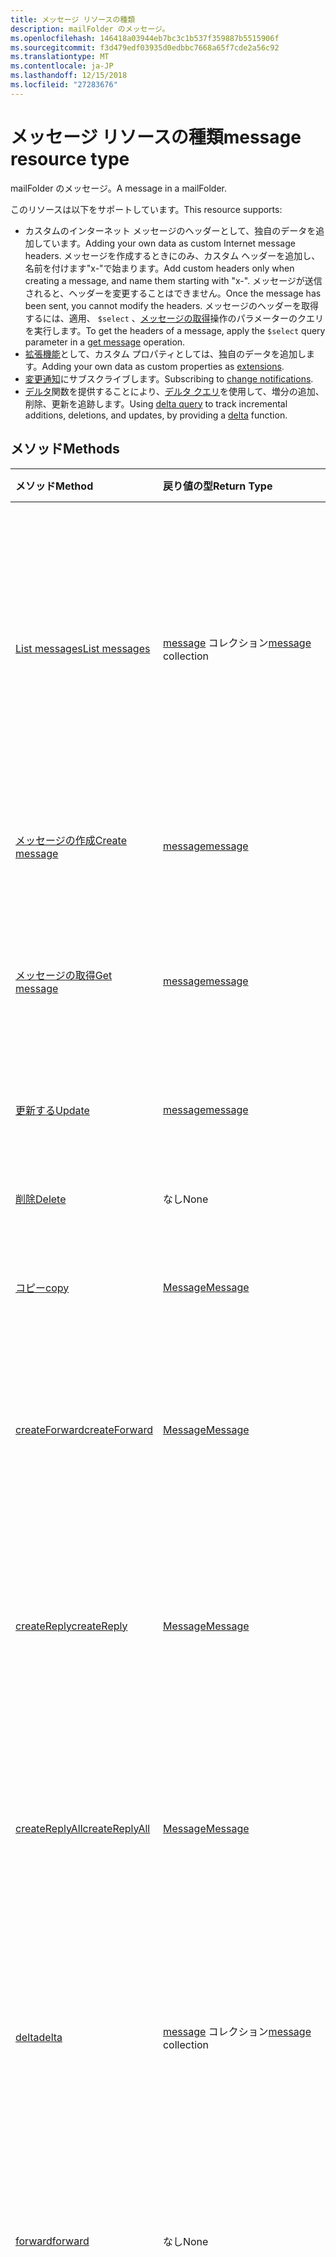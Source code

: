 ```yaml
---
title: メッセージ リソースの種類
description: mailFolder のメッセージ。
ms.openlocfilehash: 146418a03944eb7bc3c1b537f359887b5515906f
ms.sourcegitcommit: f3d479edf03935d0edbbc7668a65f7cde2a56c92
ms.translationtype: MT
ms.contentlocale: ja-JP
ms.lasthandoff: 12/15/2018
ms.locfileid: "27283676"
---
```

# <a name="message-resource-type"></a><span data-ttu-id="19592-103">メッセージ リソースの種類</span><span class="sxs-lookup"><span data-stu-id="19592-103">message resource type</span></span>

<span data-ttu-id="19592-104">mailFolder のメッセージ。</span><span class="sxs-lookup"><span data-stu-id="19592-104">A message in a mailFolder.</span></span>

<span data-ttu-id="19592-105">このリソースは以下をサポートしています。</span><span class="sxs-lookup"><span data-stu-id="19592-105">This resource supports:</span></span>

- <span data-ttu-id="19592-106">カスタムのインターネット メッセージのヘッダーとして、独自のデータを追加しています。</span><span class="sxs-lookup"><span data-stu-id="19592-106">Adding your own data as custom Internet message headers.</span></span> <span data-ttu-id="19592-107">メッセージを作成するときにのみ、カスタム ヘッダーを追加し、名前を付けます"x-"で始まります。</span><span class="sxs-lookup"><span data-stu-id="19592-107">Add custom headers only when creating a message, and name them starting with "x-".</span></span> <span data-ttu-id="19592-108">メッセージが送信されると、ヘッダーを変更することはできません。</span><span class="sxs-lookup"><span data-stu-id="19592-108">Once the message has been sent, you cannot modify the headers.</span></span> <span data-ttu-id="19592-109">メッセージのヘッダーを取得するには、適用、 `$select` 、[メッセージの取得](../api/message-get.md)操作のパラメーターのクエリを実行します。</span><span class="sxs-lookup"><span data-stu-id="19592-109">To get the headers of a message, apply the `$select` query parameter in a [get message](../api/message-get.md) operation.</span></span>
- <span data-ttu-id="19592-110">[拡張機能](/graph/extensibility-overview)として、カスタム プロパティとしては、独自のデータを追加します。</span><span class="sxs-lookup"><span data-stu-id="19592-110">Adding your own data as custom properties as [extensions](/graph/extensibility-overview).</span></span>
- <span data-ttu-id="19592-111">[変更通知](/graph/webhooks)にサブスクライブします。</span><span class="sxs-lookup"><span data-stu-id="19592-111">Subscribing to [change notifications](/graph/webhooks).</span></span>
- <span data-ttu-id="19592-112">[デルタ](../api/message-delta.md)関数を提供することにより、[デルタ クエリ](/graph/delta-query-overview)を使用して、増分の追加、削除、更新を追跡します。</span><span class="sxs-lookup"><span data-stu-id="19592-112">Using [delta query](/graph/delta-query-overview) to track incremental additions, deletions, and updates, by providing a [delta](../api/message-delta.md) function.</span></span>

## <a name="methods"></a><span data-ttu-id="19592-113">メソッド</span><span class="sxs-lookup"><span data-stu-id="19592-113">Methods</span></span>

| <span data-ttu-id="19592-114">メソッド</span><span class="sxs-lookup"><span data-stu-id="19592-114">Method</span></span>       | <span data-ttu-id="19592-115">戻り値の型</span><span class="sxs-lookup"><span data-stu-id="19592-115">Return Type</span></span>  |<span data-ttu-id="19592-116">説明</span><span class="sxs-lookup"><span data-stu-id="19592-116">Description</span></span>|
|:---------------|:--------|:----------|
|[<span data-ttu-id="19592-117">List messages</span><span class="sxs-lookup"><span data-stu-id="19592-117">List messages</span></span>](../api/user-list-messages.md) |<span data-ttu-id="19592-118">[message](message.md) コレクション</span><span class="sxs-lookup"><span data-stu-id="19592-118">[message](message.md) collection</span></span> | <span data-ttu-id="19592-119">サインイン中のユーザーのメールボックス内のすべてのメッセージを取得します (削除済みアイテムと低優先メール フォルダーを含む)。</span><span class="sxs-lookup"><span data-stu-id="19592-119">Get all the messages in the signed-in user's mailbox (including the Deleted Items and Clutter folders).</span></span> |
|[<span data-ttu-id="19592-120">メッセージの作成</span><span class="sxs-lookup"><span data-stu-id="19592-120">Create message</span></span>](../api/user-post-messages.md) | [<span data-ttu-id="19592-121">message</span><span class="sxs-lookup"><span data-stu-id="19592-121">message</span></span>](message.md) | <span data-ttu-id="19592-122">新しいメッセージの下書きを[作成](../api/user-post-messages.md#request-1)します。</span><span class="sxs-lookup"><span data-stu-id="19592-122">[Create](../api/user-post-messages.md#request-1) a draft of a new message.</span></span> |
|[<span data-ttu-id="19592-123">メッセージの取得</span><span class="sxs-lookup"><span data-stu-id="19592-123">Get message</span></span>](../api/message-get.md) | [<span data-ttu-id="19592-124">message</span><span class="sxs-lookup"><span data-stu-id="19592-124">message</span></span>](message.md) |<span data-ttu-id="19592-125">message オブジェクトのプロパティとリレーションシップを読み取ります。</span><span class="sxs-lookup"><span data-stu-id="19592-125">Read properties and relationships of message object.</span></span>|
|[<span data-ttu-id="19592-126">更新する</span><span class="sxs-lookup"><span data-stu-id="19592-126">Update</span></span>](../api/message-update.md) | [<span data-ttu-id="19592-127">message</span><span class="sxs-lookup"><span data-stu-id="19592-127">message</span></span>](message.md) |<span data-ttu-id="19592-128">メッセージ オブジェクトを更新します。</span><span class="sxs-lookup"><span data-stu-id="19592-128">Update message object.</span></span>|
|[<span data-ttu-id="19592-129">削除</span><span class="sxs-lookup"><span data-stu-id="19592-129">Delete</span></span>](../api/message-delete.md) | <span data-ttu-id="19592-130">なし</span><span class="sxs-lookup"><span data-stu-id="19592-130">None</span></span> |<span data-ttu-id="19592-131">メッセージ オブジェクトを削除します。</span><span class="sxs-lookup"><span data-stu-id="19592-131">Delete message object.</span></span> |
|[<span data-ttu-id="19592-132">コピー</span><span class="sxs-lookup"><span data-stu-id="19592-132">copy</span></span>](../api/message-copy.md)|[<span data-ttu-id="19592-133">Message</span><span class="sxs-lookup"><span data-stu-id="19592-133">Message</span></span>](message.md)|<span data-ttu-id="19592-134">メッセージをフォルダーにコピーします。</span><span class="sxs-lookup"><span data-stu-id="19592-134">Copy a message to a folder.</span></span>|
|[<span data-ttu-id="19592-135">createForward</span><span class="sxs-lookup"><span data-stu-id="19592-135">createForward</span></span>](../api/message-createforward.md)|[<span data-ttu-id="19592-136">Message</span><span class="sxs-lookup"><span data-stu-id="19592-136">Message</span></span>](message.md)|<span data-ttu-id="19592-p102">転送メッセージの下書きを作成します。その後、下書きを[更新](../api/message-update.md)または[送信](../api/message-send.md)できます。</span><span class="sxs-lookup"><span data-stu-id="19592-p102">Create a draft of the Forward message. You can then [update](../api/message-update.md) or [send](../api/message-send.md) the draft.</span></span>|
|[<span data-ttu-id="19592-139">createReply</span><span class="sxs-lookup"><span data-stu-id="19592-139">createReply</span></span>](../api/message-createreply.md)|[<span data-ttu-id="19592-140">Message</span><span class="sxs-lookup"><span data-stu-id="19592-140">Message</span></span>](message.md)|<span data-ttu-id="19592-p103">返信メッセージの下書きを作成します。その後、下書きを[更新](../api/message-update.md)または[送信](../api/message-send.md)できます。</span><span class="sxs-lookup"><span data-stu-id="19592-p103">Create a draft of the Reply message. You can then [update](../api/message-update.md) or [send](../api/message-send.md) the draft.</span></span>|
|[<span data-ttu-id="19592-143">createReplyAll</span><span class="sxs-lookup"><span data-stu-id="19592-143">createReplyAll</span></span>](../api/message-createreplyall.md)|[<span data-ttu-id="19592-144">Message</span><span class="sxs-lookup"><span data-stu-id="19592-144">Message</span></span>](message.md)|<span data-ttu-id="19592-p104">全員に返信メッセージの下書きを作成します。その後、下書きを[更新](../api/message-update.md)または[送信](../api/message-send.md)できます。</span><span class="sxs-lookup"><span data-stu-id="19592-p104">Create a draft of the Reply All message. You can then [update](../api/message-update.md) or [send](../api/message-send.md) the draft.</span></span>|
|[<span data-ttu-id="19592-147">delta</span><span class="sxs-lookup"><span data-stu-id="19592-147">delta</span></span>](../api/message-delta.md)|<span data-ttu-id="19592-148">[message](message.md) コレクション</span><span class="sxs-lookup"><span data-stu-id="19592-148">[message](message.md) collection</span></span>| <span data-ttu-id="19592-149">指定したフォルダーで追加、削除、更新されたメッセージのセットを取得します。</span><span class="sxs-lookup"><span data-stu-id="19592-149">Get a set of messages that have been added, deleted, or updated in a specified folder.</span></span>|
|[<span data-ttu-id="19592-150">forward</span><span class="sxs-lookup"><span data-stu-id="19592-150">forward</span></span>](../api/message-forward.md)|<span data-ttu-id="19592-151">なし</span><span class="sxs-lookup"><span data-stu-id="19592-151">None</span></span>|<span data-ttu-id="19592-p105">メッセージを転送します。その後、メッセージは送信済みアイテム フォルダーに保存されます。</span><span class="sxs-lookup"><span data-stu-id="19592-p105">Forward a message. The message is then saved in the Sent Items folder.</span></span>|
|[<span data-ttu-id="19592-154">移動</span><span class="sxs-lookup"><span data-stu-id="19592-154">move</span></span>](../api/message-move.md)|[<span data-ttu-id="19592-155">Message</span><span class="sxs-lookup"><span data-stu-id="19592-155">Message</span></span>](message.md)|<span data-ttu-id="19592-p106">メッセージをフォルダーに移動します。これにより、宛先フォルダーにメッセージの新しいコピーが作成されます。</span><span class="sxs-lookup"><span data-stu-id="19592-p106">Move the message to a folder. This creates a new copy of the message in the destination folder.</span></span>|
|[<span data-ttu-id="19592-158">返信</span><span class="sxs-lookup"><span data-stu-id="19592-158">reply</span></span>](../api/message-reply.md)|<span data-ttu-id="19592-159">なし</span><span class="sxs-lookup"><span data-stu-id="19592-159">None</span></span>|<span data-ttu-id="19592-p107">メッセージの送信者に返信します。その後、メッセージは送信済みアイテム フォルダーに保存されます。</span><span class="sxs-lookup"><span data-stu-id="19592-p107">Reply to the sender of a message. The message is then saved in the Sent Items folder.</span></span>|
|[<span data-ttu-id="19592-162">replyAll</span><span class="sxs-lookup"><span data-stu-id="19592-162">replyAll</span></span>](../api/message-replyall.md)|<span data-ttu-id="19592-163">なし</span><span class="sxs-lookup"><span data-stu-id="19592-163">None</span></span>|<span data-ttu-id="19592-p108">メッセージの受信者すべてに返信します。その後、メッセージは送信済みアイテム フォルダーに保存されます。</span><span class="sxs-lookup"><span data-stu-id="19592-p108">Reply to all recipients of a message. The message is then saved in the Sent Items folder.</span></span>|
|[<span data-ttu-id="19592-166">送信</span><span class="sxs-lookup"><span data-stu-id="19592-166">send</span></span>](../api/message-send.md)|<span data-ttu-id="19592-167">なし</span><span class="sxs-lookup"><span data-stu-id="19592-167">None</span></span>|<span data-ttu-id="19592-p109">以前に作成したメッセージの下書きを送信します。その後、メッセージは送信済みアイテム フォルダーに保存されます。</span><span class="sxs-lookup"><span data-stu-id="19592-p109">Sends a previously created message draft. The message is then saved in the Sent Items folder.</span></span>|
|<span data-ttu-id="19592-170">**添付ファイル**</span><span class="sxs-lookup"><span data-stu-id="19592-170">**Attachments**</span></span>| | |
|[<span data-ttu-id="19592-171">添付ファイルを一覧表示する</span><span class="sxs-lookup"><span data-stu-id="19592-171">List attachments</span></span>](../api/message-list-attachments.md) |<span data-ttu-id="19592-172">[Attachment](attachment.md) コレクション</span><span class="sxs-lookup"><span data-stu-id="19592-172">[Attachment](attachment.md) collection</span></span>| <span data-ttu-id="19592-173">メッセージのすべての添付ファイルを取得します。</span><span class="sxs-lookup"><span data-stu-id="19592-173">Gets all attachments on a message.</span></span>|
|[<span data-ttu-id="19592-174">添付ファイルを追加する</span><span class="sxs-lookup"><span data-stu-id="19592-174">Add attachment</span></span>](../api/message-post-attachments.md) |[<span data-ttu-id="19592-175">Attachment</span><span class="sxs-lookup"><span data-stu-id="19592-175">Attachment</span></span>](attachment.md)| <span data-ttu-id="19592-176">添付ファイル コレクションへの投稿により、メッセージに新しい添付ファイルを追加します。</span><span class="sxs-lookup"><span data-stu-id="19592-176">Add a new attachment to a message by posting to the attachments collection.</span></span>|
|<span data-ttu-id="19592-177">**オープン拡張機能**</span><span class="sxs-lookup"><span data-stu-id="19592-177">**Open extensions**</span></span>| | |
|[<span data-ttu-id="19592-178">オープン拡張機能を作成する</span><span class="sxs-lookup"><span data-stu-id="19592-178">Create open extension</span></span>](../api/opentypeextension-post-opentypeextension.md) |[<span data-ttu-id="19592-179">openTypeExtension</span><span class="sxs-lookup"><span data-stu-id="19592-179">openTypeExtension</span></span>](opentypeextension.md)| <span data-ttu-id="19592-180">オープン拡張機能を作成し、リソースの新規または既存のインスタンスのカスタム プロパティを追加します。</span><span class="sxs-lookup"><span data-stu-id="19592-180">Create an open extension and add custom properties in a new or existing instance of a resource.</span></span>|
|[<span data-ttu-id="19592-181">オープン拡張機能を取得する</span><span class="sxs-lookup"><span data-stu-id="19592-181">Get open extension</span></span>](../api/opentypeextension-get.md) |<span data-ttu-id="19592-182">[openTypeExtension](opentypeextension.md) コレクション</span><span class="sxs-lookup"><span data-stu-id="19592-182">[openTypeExtension](opentypeextension.md) collection</span></span>| <span data-ttu-id="19592-183">名前や完全修飾名によって識別されたオープン拡張機能オブジェクトを取得します。</span><span class="sxs-lookup"><span data-stu-id="19592-183">Get an open extension object or objects identified by name or fully qualified name.</span></span>|
|<span data-ttu-id="19592-184">**スキーマ拡張機能**</span><span class="sxs-lookup"><span data-stu-id="19592-184">**Schema extensions**</span></span>| | |
|[<span data-ttu-id="19592-185">スキーマ拡張機能の値を追加する</span><span class="sxs-lookup"><span data-stu-id="19592-185">Add schema extension values</span></span>](/graph/extensibility-schema-groups) || <span data-ttu-id="19592-186">スキーマ拡張機能の定義を作成し、それを使用してカスタマイズされた種類のデータをリソースに追加します。</span><span class="sxs-lookup"><span data-stu-id="19592-186">Create a schema extension definition and then use it to add custom typed data to a resource.</span></span>|
|<span data-ttu-id="19592-187">**拡張プロパティ**</span><span class="sxs-lookup"><span data-stu-id="19592-187">**Extended properties**</span></span>| | |
|[<span data-ttu-id="19592-188">単一値の拡張プロパティを作成する</span><span class="sxs-lookup"><span data-stu-id="19592-188">Create single-value extended property</span></span>](../api/singlevaluelegacyextendedproperty-post-singlevalueextendedproperties.md) |[<span data-ttu-id="19592-189">message</span><span class="sxs-lookup"><span data-stu-id="19592-189">message</span></span>](message.md)  |<span data-ttu-id="19592-190">新規または既存のメッセージに、1 つ以上の単一値の拡張プロパティを作成します。</span><span class="sxs-lookup"><span data-stu-id="19592-190">Create one or more single-value extended properties in a new or existing message.</span></span>   |
|[<span data-ttu-id="19592-191">単一値の拡張プロパティを持つメッセージの取得</span><span class="sxs-lookup"><span data-stu-id="19592-191">Get message with single-value extended property</span></span>](../api/singlevaluelegacyextendedproperty-get.md)  | [<span data-ttu-id="19592-192">message</span><span class="sxs-lookup"><span data-stu-id="19592-192">message</span></span>](message.md) | <span data-ttu-id="19592-193">`$expand` または `$filter` を使用して、単一値の拡張プロパティを含むメッセージを取得します。</span><span class="sxs-lookup"><span data-stu-id="19592-193">Get messages that contain a single-value extended property by using `$expand` or `$filter`.</span></span> |
|[<span data-ttu-id="19592-194">複数値の拡張プロパティを作成する</span><span class="sxs-lookup"><span data-stu-id="19592-194">Create multi-value extended property</span></span>](../api/multivaluelegacyextendedproperty-post-multivalueextendedproperties.md) | [<span data-ttu-id="19592-195">message</span><span class="sxs-lookup"><span data-stu-id="19592-195">message</span></span>](message.md) | <span data-ttu-id="19592-196">新規または既存のメッセージに、1 つ以上の複数値の拡張プロパティを作成します。</span><span class="sxs-lookup"><span data-stu-id="19592-196">Create one or more multi-value extended properties in a new or existing message.</span></span>  |
|[<span data-ttu-id="19592-197">複数値の拡張プロパティを持つメッセージの取得</span><span class="sxs-lookup"><span data-stu-id="19592-197">Get message with multi-value extended property</span></span>](../api/multivaluelegacyextendedproperty-get.md)  | [<span data-ttu-id="19592-198">message</span><span class="sxs-lookup"><span data-stu-id="19592-198">message</span></span>](message.md) | <span data-ttu-id="19592-199">`$expand` を使用して、複数値の拡張プロパティを含むメッセージを取得します。</span><span class="sxs-lookup"><span data-stu-id="19592-199">Get a message that contains a multi-value extended property by using `$expand`.</span></span> |

## <a name="properties"></a><span data-ttu-id="19592-200">プロパティ</span><span class="sxs-lookup"><span data-stu-id="19592-200">Properties</span></span>
| <span data-ttu-id="19592-201">プロパティ</span><span class="sxs-lookup"><span data-stu-id="19592-201">Property</span></span>     | <span data-ttu-id="19592-202">種類</span><span class="sxs-lookup"><span data-stu-id="19592-202">Type</span></span>   |<span data-ttu-id="19592-203">説明</span><span class="sxs-lookup"><span data-stu-id="19592-203">Description</span></span>|
|:---------------|:--------|:----------|
|<span data-ttu-id="19592-204">bccRecipients</span><span class="sxs-lookup"><span data-stu-id="19592-204">bccRecipients</span></span>|<span data-ttu-id="19592-205">[recipient](recipient.md) collection</span><span class="sxs-lookup"><span data-stu-id="19592-205">[recipient](recipient.md) collection</span></span>|<span data-ttu-id="19592-206">メッセージの BCC 受信者。</span><span class="sxs-lookup"><span data-stu-id="19592-206">The Bcc: recipients for the message.</span></span>|
|<span data-ttu-id="19592-207">body</span><span class="sxs-lookup"><span data-stu-id="19592-207">body</span></span>|[<span data-ttu-id="19592-208">itemBody</span><span class="sxs-lookup"><span data-stu-id="19592-208">itemBody</span></span>](itembody.md)|<span data-ttu-id="19592-209">メッセージの本文。</span><span class="sxs-lookup"><span data-stu-id="19592-209">The body of the message.</span></span> <span data-ttu-id="19592-210">Html 形式またはテキスト形式でことができます。</span><span class="sxs-lookup"><span data-stu-id="19592-210">It can be in HTML or text format.</span></span> <span data-ttu-id="19592-211">[メッセージの本文内の安全な HTML](/graph/outlook-create-send-messages#reading-messages-with-control-over-the-body-format-returned)をお探しです。</span><span class="sxs-lookup"><span data-stu-id="19592-211">Find out about [safe HTML in a message body](/graph/outlook-create-send-messages#reading-messages-with-control-over-the-body-format-returned).</span></span>|
|<span data-ttu-id="19592-212">bodyPreview</span><span class="sxs-lookup"><span data-stu-id="19592-212">bodyPreview</span></span>|<span data-ttu-id="19592-213">String</span><span class="sxs-lookup"><span data-stu-id="19592-213">String</span></span>|<span data-ttu-id="19592-p111">メッセージ本文の最初の 255 文字。テキスト形式です。</span><span class="sxs-lookup"><span data-stu-id="19592-p111">The first 255 characters of the message body. It is in text format.</span></span>|
|<span data-ttu-id="19592-216">categories</span><span class="sxs-lookup"><span data-stu-id="19592-216">categories</span></span>|<span data-ttu-id="19592-217">String コレクション</span><span class="sxs-lookup"><span data-stu-id="19592-217">String collection</span></span>|<span data-ttu-id="19592-218">メッセージに関連付けられたカテゴリ。</span><span class="sxs-lookup"><span data-stu-id="19592-218">The categories associated with the message.</span></span>|
|<span data-ttu-id="19592-219">ccRecipients</span><span class="sxs-lookup"><span data-stu-id="19592-219">ccRecipients</span></span>|<span data-ttu-id="19592-220">[recipient](recipient.md) collection</span><span class="sxs-lookup"><span data-stu-id="19592-220">[recipient](recipient.md) collection</span></span>|<span data-ttu-id="19592-221">メッセージの CC 受信者。</span><span class="sxs-lookup"><span data-stu-id="19592-221">The Cc: recipients for the message.</span></span>|
|<span data-ttu-id="19592-222">changeKey</span><span class="sxs-lookup"><span data-stu-id="19592-222">changeKey</span></span>|<span data-ttu-id="19592-223">String</span><span class="sxs-lookup"><span data-stu-id="19592-223">String</span></span>|<span data-ttu-id="19592-224">メッセージのバージョン。</span><span class="sxs-lookup"><span data-stu-id="19592-224">The version of the message.</span></span>|
|<span data-ttu-id="19592-225">conversationId</span><span class="sxs-lookup"><span data-stu-id="19592-225">conversationId</span></span>|<span data-ttu-id="19592-226">String</span><span class="sxs-lookup"><span data-stu-id="19592-226">String</span></span>|<span data-ttu-id="19592-227">電子メールが属している会話の ID。</span><span class="sxs-lookup"><span data-stu-id="19592-227">The ID of the conversation the email belongs to.</span></span>|
|<span data-ttu-id="19592-228">createdDateTime</span><span class="sxs-lookup"><span data-stu-id="19592-228">createdDateTime</span></span>|<span data-ttu-id="19592-229">DateTimeOffset</span><span class="sxs-lookup"><span data-stu-id="19592-229">DateTimeOffset</span></span>|<span data-ttu-id="19592-230">メッセージが作成された日時。</span><span class="sxs-lookup"><span data-stu-id="19592-230">The date and time the message was created.</span></span>|
|<span data-ttu-id="19592-231">flag</span><span class="sxs-lookup"><span data-stu-id="19592-231">flag</span></span>|[<span data-ttu-id="19592-232">followupFlag</span><span class="sxs-lookup"><span data-stu-id="19592-232">followupFlag</span></span>](followupflag.md)|<span data-ttu-id="19592-233">メッセージのステータス、開始日、期限、または完了日を示すフラグ値。</span><span class="sxs-lookup"><span data-stu-id="19592-233">The flag value that indicates the status, start date, due date, or completion date for the message.</span></span>|
|<span data-ttu-id="19592-234">from</span><span class="sxs-lookup"><span data-stu-id="19592-234">from</span></span>|[<span data-ttu-id="19592-235">recipient</span><span class="sxs-lookup"><span data-stu-id="19592-235">recipient</span></span>](recipient.md)|<span data-ttu-id="19592-236">メッセージのメールボックス所有者と送信者。</span><span class="sxs-lookup"><span data-stu-id="19592-236">The mailbox owner and sender of the message.</span></span> <span data-ttu-id="19592-237">値は、使用される実際のメールボックスに対応する必要があります。</span><span class="sxs-lookup"><span data-stu-id="19592-237">The value must correspond to the actual mailbox used.</span></span> <span data-ttu-id="19592-238">について[の設定からとセンダーのプロパティ](/graph/outlook-create-send-messages#setting-the-from-and-sender-properties)のメッセージです。</span><span class="sxs-lookup"><span data-stu-id="19592-238">Find out more about [setting the from and sender properties](/graph/outlook-create-send-messages#setting-the-from-and-sender-properties) of a message.</span></span>|
|<span data-ttu-id="19592-239">hasAttachments</span><span class="sxs-lookup"><span data-stu-id="19592-239">hasAttachments</span></span>|<span data-ttu-id="19592-240">ブール値</span><span class="sxs-lookup"><span data-stu-id="19592-240">Boolean</span></span>|<span data-ttu-id="19592-p113">メッセージに添付ファイルがあるかどうかを示します。このプロパティにはインライン添付ファイルが含まれていません。このためメッセージにインライン添付ファイルのみが含まれている場合、このプロパティは false です。インライン添付ファイルが存在するかどうかを確認するには、**body** プロパティを解析して `<IMG src="cid:image001.jpg@01D26CD8.6C05F070">` などの `src` 属性を探します。</span><span class="sxs-lookup"><span data-stu-id="19592-p113">Indicates whether the message has attachments. This property doesn't include inline attachments, so if a message contains only inline attachments, this property is false. To verify the existence of inline attachments, parse the **body** property to look for a `src` attribute, such as `<IMG src="cid:image001.jpg@01D26CD8.6C05F070">`.</span></span>|
|<span data-ttu-id="19592-244">id</span><span class="sxs-lookup"><span data-stu-id="19592-244">id</span></span>|<span data-ttu-id="19592-245">String</span><span class="sxs-lookup"><span data-stu-id="19592-245">String</span></span>|<span data-ttu-id="19592-246">メッセージの一意識別子 (メッセージが移動または変更された場合、この値は変更される可能性があることに注意)</span><span class="sxs-lookup"><span data-stu-id="19592-246">Unique identifier for the message (note that this value may change if a message is moved or altered)</span></span>|
|<span data-ttu-id="19592-247">importance</span><span class="sxs-lookup"><span data-stu-id="19592-247">importance</span></span>|<span data-ttu-id="19592-248">importance</span><span class="sxs-lookup"><span data-stu-id="19592-248">importance</span></span>| <span data-ttu-id="19592-249">メッセージの重要度: `Low`、`Normal`、`High`。</span><span class="sxs-lookup"><span data-stu-id="19592-249">The importance of the message: `Low`, `Normal`, `High`.</span></span>|
|<span data-ttu-id="19592-250">inferenceClassification</span><span class="sxs-lookup"><span data-stu-id="19592-250">inferenceClassification</span></span> | <span data-ttu-id="19592-251">inferenceClassificationType</span><span class="sxs-lookup"><span data-stu-id="19592-251">inferenceClassificationType</span></span> | <span data-ttu-id="19592-252">推論の妥当性や重要度、または明示的なオーバーライドに基づいて、ユーザーに対するメッセージの分類です。</span><span class="sxs-lookup"><span data-stu-id="19592-252">The classification of the message for the user, based on inferred relevance or importance, or on an explicit override.</span></span> <span data-ttu-id="19592-253">可能な値:`focused`または`other`。</span><span class="sxs-lookup"><span data-stu-id="19592-253">The possible values are: `focused` or `other`.</span></span> |
|<span data-ttu-id="19592-254">internetMessageHeaders</span><span class="sxs-lookup"><span data-stu-id="19592-254">internetMessageHeaders</span></span> | <span data-ttu-id="19592-255">[internetMessageHeader](internetmessageheader.md) コレクション</span><span class="sxs-lookup"><span data-stu-id="19592-255">[internetMessageHeader](internetmessageheader.md) collection</span></span> | <span data-ttu-id="19592-256">[RFC5322](https://www.ietf.org/rfc/rfc5322.txt)で定義されているメッセージ ヘッダーのコレクションです。</span><span class="sxs-lookup"><span data-stu-id="19592-256">A collection of message headers defined by [RFC5322](https://www.ietf.org/rfc/rfc5322.txt).</span></span> <span data-ttu-id="19592-257">セットには、受信者に送信者からのメッセージを取得するネットワーク パスを示すメッセージのヘッダーが含まれています。</span><span class="sxs-lookup"><span data-stu-id="19592-257">The set includes message headers indicating the network path taken by a message from the sender to the recipient.</span></span> <span data-ttu-id="19592-258">メッセージのアプリケーション データを保持するカスタム メッセージのヘッダーを含めることもできます。</span><span class="sxs-lookup"><span data-stu-id="19592-258">It can also contain custom message headers that hold app data for the message.</span></span> |
|<span data-ttu-id="19592-259">internetMessageId</span><span class="sxs-lookup"><span data-stu-id="19592-259">internetMessageId</span></span> |<span data-ttu-id="19592-260">String</span><span class="sxs-lookup"><span data-stu-id="19592-260">String</span></span> |<span data-ttu-id="19592-261">[RFC2822](https://www.ietf.org/rfc/rfc2822.txt) によって指定された形式のメッセージ ID。</span><span class="sxs-lookup"><span data-stu-id="19592-261">The message ID in the format specified by [RFC2822](https://www.ietf.org/rfc/rfc2822.txt).</span></span> |
|<span data-ttu-id="19592-262">isDeliveryReceiptRequested</span><span class="sxs-lookup"><span data-stu-id="19592-262">isDeliveryReceiptRequested</span></span>|<span data-ttu-id="19592-263">Boolean</span><span class="sxs-lookup"><span data-stu-id="19592-263">Boolean</span></span>|<span data-ttu-id="19592-264">メッセージの開封確認メッセージが要求されているかどうかを示します。</span><span class="sxs-lookup"><span data-stu-id="19592-264">Indicates whether a read receipt is requested for the message.</span></span>|
|<span data-ttu-id="19592-265">isDraft</span><span class="sxs-lookup"><span data-stu-id="19592-265">isDraft</span></span>|<span data-ttu-id="19592-266">Boolean</span><span class="sxs-lookup"><span data-stu-id="19592-266">Boolean</span></span>|<span data-ttu-id="19592-p116">メッセージが下書きかどうかを示します。メッセージがまだ送信されていなければ下書きです。</span><span class="sxs-lookup"><span data-stu-id="19592-p116">Indicates whether the message is a draft. A message is a draft if it hasn't been sent yet.</span></span>|
|<span data-ttu-id="19592-269">isRead</span><span class="sxs-lookup"><span data-stu-id="19592-269">isRead</span></span>|<span data-ttu-id="19592-270">Boolean</span><span class="sxs-lookup"><span data-stu-id="19592-270">Boolean</span></span>|<span data-ttu-id="19592-271">メッセージが開封されたかどうかを示します。</span><span class="sxs-lookup"><span data-stu-id="19592-271">Indicates whether the message has been read.</span></span>|
|<span data-ttu-id="19592-272">isReadReceiptRequested</span><span class="sxs-lookup"><span data-stu-id="19592-272">isReadReceiptRequested</span></span>|<span data-ttu-id="19592-273">Boolean</span><span class="sxs-lookup"><span data-stu-id="19592-273">Boolean</span></span>|<span data-ttu-id="19592-274">メッセージの開封確認メッセージが要求されているかどうかを示します。</span><span class="sxs-lookup"><span data-stu-id="19592-274">Indicates whether a read receipt is requested for the message.</span></span>|
|<span data-ttu-id="19592-275">lastModifiedDateTime</span><span class="sxs-lookup"><span data-stu-id="19592-275">lastModifiedDateTime</span></span>|<span data-ttu-id="19592-276">DateTimeOffset</span><span class="sxs-lookup"><span data-stu-id="19592-276">DateTimeOffset</span></span>|<span data-ttu-id="19592-277">メッセージが最後に変更された日時。</span><span class="sxs-lookup"><span data-stu-id="19592-277">The date and time the message was last changed.</span></span>|
|<span data-ttu-id="19592-278">parentFolderId</span><span class="sxs-lookup"><span data-stu-id="19592-278">parentFolderId</span></span>|<span data-ttu-id="19592-279">String</span><span class="sxs-lookup"><span data-stu-id="19592-279">String</span></span>|<span data-ttu-id="19592-280">メッセージの親 mailFolder の一意識別子。</span><span class="sxs-lookup"><span data-stu-id="19592-280">The unique identifier for the message's parent mailFolder.</span></span>|
|<span data-ttu-id="19592-281">receivedDateTime</span><span class="sxs-lookup"><span data-stu-id="19592-281">receivedDateTime</span></span>|<span data-ttu-id="19592-282">DateTimeOffset</span><span class="sxs-lookup"><span data-stu-id="19592-282">DateTimeOffset</span></span>|<span data-ttu-id="19592-283">メッセージが受信された日時です。</span><span class="sxs-lookup"><span data-stu-id="19592-283">The date and time the message was received.</span></span>|
|<span data-ttu-id="19592-284">replyTo</span><span class="sxs-lookup"><span data-stu-id="19592-284">replyTo</span></span>|<span data-ttu-id="19592-285">[recipient](recipient.md) collection</span><span class="sxs-lookup"><span data-stu-id="19592-285">[recipient](recipient.md) collection</span></span>|<span data-ttu-id="19592-286">返信時に使用される電子メール アドレス。</span><span class="sxs-lookup"><span data-stu-id="19592-286">The email addresses to use when replying.</span></span>|
|<span data-ttu-id="19592-287">sender</span><span class="sxs-lookup"><span data-stu-id="19592-287">sender</span></span>|[<span data-ttu-id="19592-288">recipient</span><span class="sxs-lookup"><span data-stu-id="19592-288">recipient</span></span>](recipient.md)|<span data-ttu-id="19592-289">メッセージを生成するために実際に使用されるアカウント。</span><span class="sxs-lookup"><span data-stu-id="19592-289">The account that is actually used to generate the message.</span></span> <span data-ttu-id="19592-290">ほとんどの場合、この値は、 **from**プロパティと同じです。</span><span class="sxs-lookup"><span data-stu-id="19592-290">In most cases, this value is the same as the **from** property.</span></span> <span data-ttu-id="19592-291">[共有されているメールボックス](https://docs.microsoft.com/en-us/exchange/collaboration/shared-mailboxes/shared-mailboxes)、または[委任](https://support.office.com/en-us/article/allow-someone-else-to-manage-your-mail-and-calendar-41c40c04-3bd1-4d22-963a-28eafec25926)としてメッセージを送信するメッセージを送信するとき、別の値にこのプロパティを設定できます。</span><span class="sxs-lookup"><span data-stu-id="19592-291">You can set this property to a different value when sending a message from a [shared mailbox](https://docs.microsoft.com/en-us/exchange/collaboration/shared-mailboxes/shared-mailboxes), or sending a message as a [delegate](https://support.office.com/en-us/article/allow-someone-else-to-manage-your-mail-and-calendar-41c40c04-3bd1-4d22-963a-28eafec25926).</span></span> <span data-ttu-id="19592-292">いずれの場合も、値は、使用される実際のメールボックスに対応する必要があります。</span><span class="sxs-lookup"><span data-stu-id="19592-292">In any case, the value must correspond to the actual mailbox used.</span></span> <span data-ttu-id="19592-293">について[の設定からとセンダーのプロパティ](/graph/outlook-create-send-messages#setting-the-from-and-sender-properties)のメッセージです。</span><span class="sxs-lookup"><span data-stu-id="19592-293">Find out more about [setting the from and sender properties](/graph/outlook-create-send-messages#setting-the-from-and-sender-properties) of a message.</span></span>|
|<span data-ttu-id="19592-294">sentDateTime</span><span class="sxs-lookup"><span data-stu-id="19592-294">sentDateTime</span></span>|<span data-ttu-id="19592-295">DateTimeOffset</span><span class="sxs-lookup"><span data-stu-id="19592-295">DateTimeOffset</span></span>|<span data-ttu-id="19592-296">メッセージが送信された日時。</span><span class="sxs-lookup"><span data-stu-id="19592-296">The date and time the message was sent.</span></span>|
|<span data-ttu-id="19592-297">subject</span><span class="sxs-lookup"><span data-stu-id="19592-297">subject</span></span>|<span data-ttu-id="19592-298">String</span><span class="sxs-lookup"><span data-stu-id="19592-298">String</span></span>|<span data-ttu-id="19592-299">メッセージの件名。</span><span class="sxs-lookup"><span data-stu-id="19592-299">The subject of the message.</span></span>|
|<span data-ttu-id="19592-300">toRecipients</span><span class="sxs-lookup"><span data-stu-id="19592-300">toRecipients</span></span>|<span data-ttu-id="19592-301">[recipient](recipient.md) collection</span><span class="sxs-lookup"><span data-stu-id="19592-301">[recipient](recipient.md) collection</span></span>|<span data-ttu-id="19592-302">メッセージの宛先。</span><span class="sxs-lookup"><span data-stu-id="19592-302">The To: recipients for the message.</span></span>|
|<span data-ttu-id="19592-303">uniqueBody</span><span class="sxs-lookup"><span data-stu-id="19592-303">uniqueBody</span></span>|[<span data-ttu-id="19592-304">itemBody</span><span class="sxs-lookup"><span data-stu-id="19592-304">itemBody</span></span>](itembody.md)|<span data-ttu-id="19592-p118">現在のメッセージに一意であるメッセージの本文の一部。**uniqueBody** は、既定で返されませんが、特定のメッセージのために `?$select=uniqueBody` クエリを使用して取得することができます。HTML 形式またはテキスト形式にできます。</span><span class="sxs-lookup"><span data-stu-id="19592-p118">The part of the body of the message that is unique to the current message. **uniqueBody** is not returned by default but can be retrieved for a given message by use of the `?$select=uniqueBody` query. It can be in HTML or text format.</span></span>|
|<span data-ttu-id="19592-308">webLink</span><span class="sxs-lookup"><span data-stu-id="19592-308">webLink</span></span>|<span data-ttu-id="19592-309">String</span><span class="sxs-lookup"><span data-stu-id="19592-309">String</span></span>|<span data-ttu-id="19592-310">Outlook Web App でメッセージを開く URL。</span><span class="sxs-lookup"><span data-stu-id="19592-310">The URL to open the message in Outlook Web App.</span></span><br><br><span data-ttu-id="19592-p119">URL の末尾に ispopout 引数を付加して、メッセージの表示方法を変更できます。ispopout が存在しない、または 1 に設定されている場合は、メッセージがポップアウト ウィンドウに表示されます。ispopout が 0 に設定されている場合、ブラウザーの Outlook Web App レビュー ウィンドウにメッセージが表示されます。</span><span class="sxs-lookup"><span data-stu-id="19592-p119">You can append an ispopout argument to the end of the URL to change how the message is displayed. If ispopout is not present or if it is set to 1, then the message is shown in a popout window. If ispopout is set to 0, then the browser will show the message in the Outlook Web App review pane.</span></span><br><br><span data-ttu-id="19592-p120">Outlook Web App のメールボックスにログインしている場合、ブラウザーでメッセージが開きます。まだブラウザーでログインしていない場合、ログインするように求められます。</span><span class="sxs-lookup"><span data-stu-id="19592-p120">The message will open in the browser if you are logged in to your mailbox via Outlook Web App. You will be prompted to login if you are not already logged in with the browser.</span></span><br><br><span data-ttu-id="19592-316">この URL には、iFrame 内からアクセスできます。</span><span class="sxs-lookup"><span data-stu-id="19592-316">This URL can be accessed from within an iFrame.</span></span>|


## <a name="relationships"></a><span data-ttu-id="19592-317">リレーションシップ</span><span class="sxs-lookup"><span data-stu-id="19592-317">Relationships</span></span>
| <span data-ttu-id="19592-318">リレーションシップ</span><span class="sxs-lookup"><span data-stu-id="19592-318">Relationship</span></span> | <span data-ttu-id="19592-319">型</span><span class="sxs-lookup"><span data-stu-id="19592-319">Type</span></span>   |<span data-ttu-id="19592-320">説明</span><span class="sxs-lookup"><span data-stu-id="19592-320">Description</span></span>|
|:---------------|:--------|:----------|
|<span data-ttu-id="19592-321">attachments</span><span class="sxs-lookup"><span data-stu-id="19592-321">attachments</span></span>|<span data-ttu-id="19592-322">[attachment](attachment.md) コレクション</span><span class="sxs-lookup"><span data-stu-id="19592-322">[attachment](attachment.md) collection</span></span>|<span data-ttu-id="19592-323">メッセージの [fileAttachment](fileattachment.md) 添付ファイルと [itemAttachment](itemattachment.md) 添付ファイル。</span><span class="sxs-lookup"><span data-stu-id="19592-323">The [fileAttachment](fileattachment.md) and [itemAttachment](itemattachment.md) attachments for the message.</span></span>|
|<span data-ttu-id="19592-324">extensions</span><span class="sxs-lookup"><span data-stu-id="19592-324">extensions</span></span>|<span data-ttu-id="19592-325">[extension](extension.md) コレクション</span><span class="sxs-lookup"><span data-stu-id="19592-325">[extension](extension.md) collection</span></span>|<span data-ttu-id="19592-p121">メッセージに対して定義されているオープン拡張機能のコレクション。読み取り専用。Null 許容型。</span><span class="sxs-lookup"><span data-stu-id="19592-p121">The collection of open extensions defined for the message. Read-only. Nullable.</span></span>|
|<span data-ttu-id="19592-329">multiValueExtendedProperties</span><span class="sxs-lookup"><span data-stu-id="19592-329">multiValueExtendedProperties</span></span>|<span data-ttu-id="19592-330">[multiValueLegacyExtendedProperty](multivaluelegacyextendedproperty.md) collection</span><span class="sxs-lookup"><span data-stu-id="19592-330">[multiValueLegacyExtendedProperty](multivaluelegacyextendedproperty.md) collection</span></span>| <span data-ttu-id="19592-p122">メッセージに対して定義された、複数値の拡張プロパティのコレクション。読み取り専用。Null 許容型。</span><span class="sxs-lookup"><span data-stu-id="19592-p122">The collection of multi-value extended properties defined for the message. Read-only. Nullable.</span></span>|
|<span data-ttu-id="19592-334">singleValueExtendedProperties</span><span class="sxs-lookup"><span data-stu-id="19592-334">singleValueExtendedProperties</span></span>|<span data-ttu-id="19592-335">[singleValueLegacyExtendedProperty](singlevaluelegacyextendedproperty.md) collection</span><span class="sxs-lookup"><span data-stu-id="19592-335">[singleValueLegacyExtendedProperty](singlevaluelegacyextendedproperty.md) collection</span></span>| <span data-ttu-id="19592-p123">メッセージに対して定義された、単一値の拡張プロパティのコレクションです。読み取り専用。Null 許容型。</span><span class="sxs-lookup"><span data-stu-id="19592-p123">The collection of single-value extended properties defined for the message. Read-only. Nullable.</span></span>|

## <a name="json-representation"></a><span data-ttu-id="19592-339">JSON 表記</span><span class="sxs-lookup"><span data-stu-id="19592-339">JSON representation</span></span>

<span data-ttu-id="19592-340">以下は、リソースの JSON 表記です</span><span class="sxs-lookup"><span data-stu-id="19592-340">Here is a JSON representation of the resource</span></span>

<!--{
  "blockType": "resource",
  "baseType": "microsoft.graph.outlookItem",
  "openType": true,
  "optionalProperties": [
    "attachments",
    "extensions",
    "singleValueExtendedProperties",
    "multiValueExtendedProperties"
  ],
  "keyProperty": "id",
  "@odata.type": "microsoft.graph.message",
  "@odata.annotations": [
    {
      "property": "attachments",
      "capabilities": {
        "changeTracking": false,
        "searchable": false
      }
    },
    {
      "property": "extensions",
      "capabilities": {
        "changeTracking": false,
        "searchable": false
      }
    }
  ]
}-->

```json
{
  "bccRecipients": [{"@odata.type": "microsoft.graph.recipient"}],
  "body": {"@odata.type": "microsoft.graph.itemBody"},
  "bodyPreview": "string",
  "categories": ["string"],
  "ccRecipients": [{"@odata.type": "microsoft.graph.recipient"}],
  "changeKey": "string",
  "conversationId": "string",
  "createdDateTime": "String (timestamp)",
  "flag": {"@odata.type": "microsoft.graph.followupFlag"},
  "from": {"@odata.type": "microsoft.graph.recipient"},
  "hasAttachments": true,
  "id": "string (identifier)",
  "importance": "String",
  "inferenceClassification": "String",
  "internetMessageHeaders": [{"@odata.type": "microsoft.graph.internetMessageHeader"}],
  "internetMessageId": "String",
  "isDeliveryReceiptRequested": true,
  "isDraft": true,
  "isRead": true,
  "isReadReceiptRequested": true,
  "lastModifiedDateTime": "String (timestamp)",
  "parentFolderId": "string",
  "receivedDateTime": "String (timestamp)",
  "replyTo": [{"@odata.type": "microsoft.graph.recipient"}],
  "sender": {"@odata.type": "microsoft.graph.recipient"},
  "sentDateTime": "String (timestamp)",
  "subject": "string",
  "toRecipients": [{"@odata.type": "microsoft.graph.recipient"}],
  "uniqueBody": {"@odata.type": "microsoft.graph.itemBody"},
  "webLink": "string",

  "attachments": [{"@odata.type": "microsoft.graph.attachment"}],
  "extensions": [{"@odata.type": "microsoft.graph.extension"}],
  "multiValueExtendedProperties": [{"@odata.type": "microsoft.graph.multiValueLegacyExtendedProperty"}],
  "singleValueExtendedProperties": [{"@odata.type": "microsoft.graph.singleValueLegacyExtendedProperty"}]
}

```

## <a name="see-also"></a><span data-ttu-id="19592-341">関連項目</span><span class="sxs-lookup"><span data-stu-id="19592-341">See also</span></span>

- [<span data-ttu-id="19592-342">メールボックス設定を取得する</span><span class="sxs-lookup"><span data-stu-id="19592-342">Get mailbox settings</span></span>](../api/user-get-mailboxsettings.md) 
- [<span data-ttu-id="19592-343">メールボックス設定を更新する</span><span class="sxs-lookup"><span data-stu-id="19592-343">Update mailbox settings</span></span>](../api/user-update-mailboxsettings.md)
- [<span data-ttu-id="19592-344">デルタ クエリを使用して、Microsoft Graph データの変更を追跡する</span><span class="sxs-lookup"><span data-stu-id="19592-344">Use delta query to track changes in Microsoft Graph data</span></span>](/graph/delta-query-overview)
- [<span data-ttu-id="19592-345">フォルダー内のメッセージへの増分変更を取得する</span><span class="sxs-lookup"><span data-stu-id="19592-345">Get incremental changes to messages in a folder</span></span>](/graph/delta-query-messages)
- [<span data-ttu-id="19592-346">拡張機能を使用してカスタム データをリソースに追加する</span><span class="sxs-lookup"><span data-stu-id="19592-346">Add custom data to resources using extensions</span></span>](/graph/extensibility-overview)
- [<span data-ttu-id="19592-347">オープン拡張機能を使用してカスタム データをユーザーに追加する</span><span class="sxs-lookup"><span data-stu-id="19592-347">Add custom data to users using open extensions</span></span>](/graph/extensibility-open-users)
- [<span data-ttu-id="19592-348">スキーマ拡張機能を使用したグループへのカスタム データの追加</span><span class="sxs-lookup"><span data-stu-id="19592-348">Add custom data to groups using schema extensions</span></span>](/graph/extensibility-schema-groups)


<!-- uuid: 8fcb5dbc-d5aa-4681-8e31-b001d5168d79
2015-10-25 14:57:30 UTC -->
<!-- {
  "type": "#page.annotation",
  "description": "message resource",
  "keywords": "",
  "section": "documentation",
  "tocPath": ""
}-->
